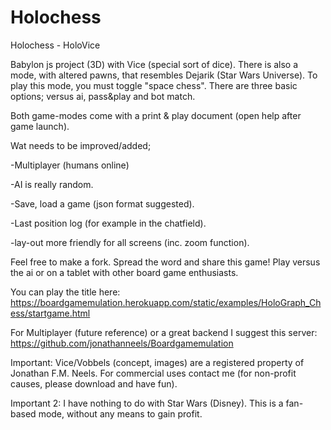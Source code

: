 # Holochess
Holochess - HoloVice

Babylon js project (3D) with Vice (special sort of dice). 
There is also a mode, with altered pawns, that resembles Dejarik (Star Wars Universe). To play this mode, you must toggle "space chess".
There are three basic options; versus ai, pass&play and bot match. 

Both game-modes come with a print & play document (open help after game launch).

Wat needs to be improved/added;

-Multiplayer (humans online)

-AI is really random.

-Save, load a game (json format suggested).

-Last position log (for example in the chatfield).

-lay-out more friendly for all screens (inc. zoom function).


Feel free to make a fork. Spread the word and share this game! Play versus the ai or on a tablet with other board game enthusiasts.

You can play the title here: https://boardgamemulation.herokuapp.com/static/examples/HoloGraph_Chess/startgame.html

For Multiplayer  (future reference) or a great backend I suggest this server: https://github.com/jonathanneels/Boardgamemulation

Important: Vice/Vobbels (concept, images) are a registered property of Jonathan F.M. Neels. 
For commercial uses contact me (for non-profit causes, please download and have fun). 

Important 2: 
I have nothing to do with Star Wars (Disney). This is a fan-based mode, without any means to gain profit.


